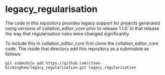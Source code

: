 # legacy_regularisation

The code in this repository provides legacy support for projects generated using versions of collation_editor_core prior to release 1.1.0. In that release the way that regularisation rules were changed significantly. 


To include this in collation_editor_core first clone the collation_editor_core code. The inside that directory add this repository as a submodule as follows:

``` git submodule add https://github.com/itsee-birmingham/legacy_regularisation.git legacy_regularisation ```
